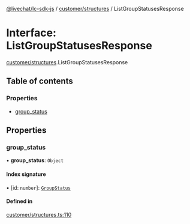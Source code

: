[@livechat/lc-sdk-js](../README.md) / [customer/structures](../modules/customer_structures.md) / ListGroupStatusesResponse

# Interface: ListGroupStatusesResponse

[customer/structures](../modules/customer_structures.md).ListGroupStatusesResponse

## Table of contents

### Properties

- [group\_status](customer_structures.ListGroupStatusesResponse.md#group_status)

## Properties

### group\_status

• **group\_status**: `Object`

#### Index signature

▪ [id: `number`]: [`GroupStatus`](../enums/objects.GroupStatus.md)

#### Defined in

[customer/structures.ts:110](https://github.com/livechat/lc-sdk-js/blob/a3fdde0/src/customer/structures.ts#L110)

